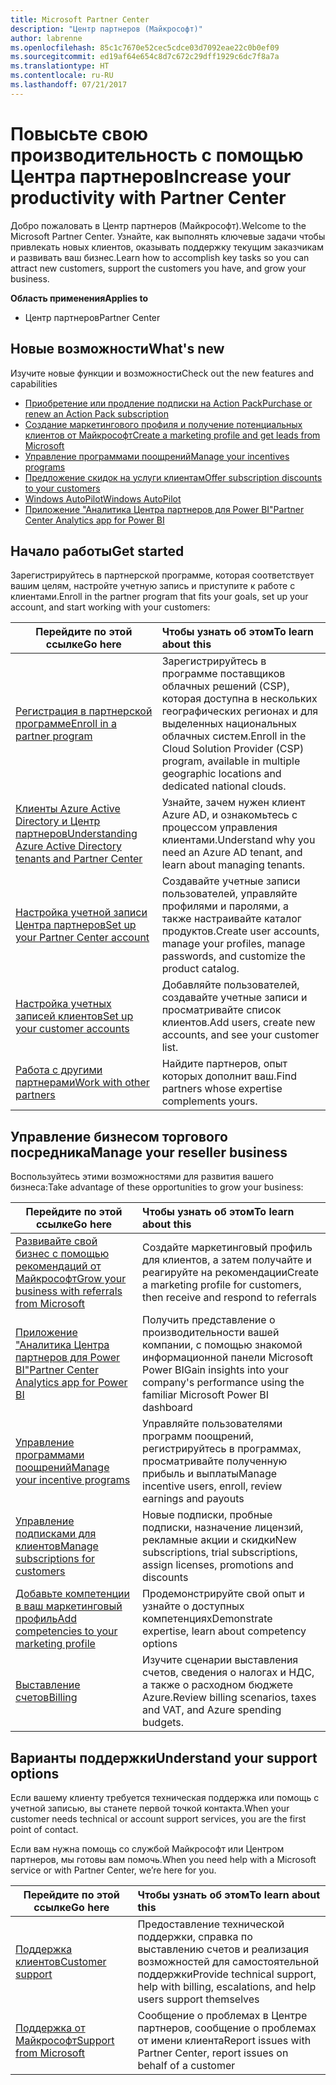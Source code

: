 ```yaml
---
title: Microsoft Partner Center
description: "Центр партнеров (Майкрософт)"
author: labrenne
ms.openlocfilehash: 85c1c7670e52cec5cdce03d7092eae22c0b0ef09
ms.sourcegitcommit: ed19af64e654c8d7c672c29dff1929c6dc7f8a7a
ms.translationtype: HT
ms.contentlocale: ru-RU
ms.lasthandoff: 07/21/2017
---
```

# <a name="increase-your-productivity-with-partner-center"></a><span data-ttu-id="2210b-103">Повысьте свою производительность с помощью Центра партнеров</span><span class="sxs-lookup"><span data-stu-id="2210b-103">Increase your productivity with Partner Center</span></span>

<span data-ttu-id="2210b-104">Добро пожаловать в Центр партнеров (Майкрософт).</span><span class="sxs-lookup"><span data-stu-id="2210b-104">Welcome to the Microsoft Partner Center.</span></span> <span data-ttu-id="2210b-105">Узнайте, как выполнять ключевые задачи чтобы привлекать новых клиентов, оказывать поддержку текущим заказчикам и развивать ваш бизнес.</span><span class="sxs-lookup"><span data-stu-id="2210b-105">Learn how to accomplish key tasks so you can attract new customers, support the customers you have, and grow your business.</span></span>

**<span data-ttu-id="2210b-106">Область применения</span><span class="sxs-lookup"><span data-stu-id="2210b-106">Applies to</span></span>**

-  <span data-ttu-id="2210b-107">Центр партнеров</span><span class="sxs-lookup"><span data-stu-id="2210b-107">Partner Center</span></span> 


## <a name="whats-new"></a><span data-ttu-id="2210b-108">Новые возможности</span><span class="sxs-lookup"><span data-stu-id="2210b-108">What's new</span></span>

 <span data-ttu-id="2210b-109">Изучите новые функции и возможности</span><span class="sxs-lookup"><span data-stu-id="2210b-109">Check out the new features and capabilities</span></span> 

- [<span data-ttu-id="2210b-110">Приобретение или продление подписки на Action Pack</span><span class="sxs-lookup"><span data-stu-id="2210b-110">Purchase or renew an Action Pack subscription</span></span>](mpn-get-action-pack.md)
- [<span data-ttu-id="2210b-111">Создание маркетингового профиля и получение потенциальных клиентов от Майкрософт</span><span class="sxs-lookup"><span data-stu-id="2210b-111">Create a marketing profile and get leads from Microsoft</span></span>](referrals.md)
- [<span data-ttu-id="2210b-112">Управление программами поощрений</span><span class="sxs-lookup"><span data-stu-id="2210b-112">Manage your incentives programs</span></span>](manage-your-incentives-in-partner-center.md)
- [<span data-ttu-id="2210b-113">Предложение скидок на услуги клиентам</span><span class="sxs-lookup"><span data-stu-id="2210b-113">Offer subscription discounts to your customers</span></span>](promotions.md)
- [<span data-ttu-id="2210b-114">Windows AutoPilot</span><span class="sxs-lookup"><span data-stu-id="2210b-114">Windows AutoPilot</span></span>](autopilot.md)
- [<span data-ttu-id="2210b-115">Приложение "Аналитика Центра партнеров для Power BI"</span><span class="sxs-lookup"><span data-stu-id="2210b-115">Partner Center Analytics app for Power BI</span></span>](power-bi-app-for-direct-partners.md)

## <a name="get-started"></a><span data-ttu-id="2210b-116">Начало работы</span><span class="sxs-lookup"><span data-stu-id="2210b-116">Get started</span></span>

<span data-ttu-id="2210b-117">Зарегистрируйтесь в партнерской программе, которая соответствует вашим целям, настройте учетную запись и приступите к работе с клиентами.</span><span class="sxs-lookup"><span data-stu-id="2210b-117">Enroll in the partner program that fits your goals, set up your account, and start working with your customers:</span></span>

| **<span data-ttu-id="2210b-118">Перейдите по этой ссылке</span><span class="sxs-lookup"><span data-stu-id="2210b-118">Go here</span></span>**  | **<span data-ttu-id="2210b-119">Чтобы узнать об этом</span><span class="sxs-lookup"><span data-stu-id="2210b-119">To learn about this</span></span>**  |
|------------|:-------------|
|[<span data-ttu-id="2210b-120">Регистрация в партнерской программе</span><span class="sxs-lookup"><span data-stu-id="2210b-120">Enroll in a partner program</span></span>](enrolling-in-the-csp-program.md)|<span data-ttu-id="2210b-121">Зарегистрируйтесь в программе поставщиков облачных решений (CSP), которая доступна в нескольких географических регионах и для выделенных национальных облачных систем.</span><span class="sxs-lookup"><span data-stu-id="2210b-121">Enroll in the Cloud Solution Provider (CSP) program, available in multiple geographic locations and dedicated national clouds.</span></span>|
|[<span data-ttu-id="2210b-122">Клиенты Azure Active Directory и Центр партнеров</span><span class="sxs-lookup"><span data-stu-id="2210b-122">Understanding Azure Active Directory tenants and Partner Center</span></span>](azure-active-directory-tenants-and-partner-center.md)|<span data-ttu-id="2210b-123">Узнайте, зачем нужен клиент Azure AD, и ознакомьтесь с процессом управления клиентами.</span><span class="sxs-lookup"><span data-stu-id="2210b-123">Understand why you need an Azure AD tenant, and learn about managing tenants.</span></span>|
|[<span data-ttu-id="2210b-124">Настройка учетной записи Центра партнеров</span><span class="sxs-lookup"><span data-stu-id="2210b-124">Set up your Partner Center account</span></span>](partner-center-account-setup.md)|<span data-ttu-id="2210b-125">Создавайте учетные записи пользователей, управляйте профилями и паролями, а также настраивайте каталог продуктов.</span><span class="sxs-lookup"><span data-stu-id="2210b-125">Create user accounts, manage your profiles, manage passwords, and customize the product catalog.</span></span>|
|[<span data-ttu-id="2210b-126">Настройка учетных записей клиентов</span><span class="sxs-lookup"><span data-stu-id="2210b-126">Set up your customer accounts</span></span>](customer-accounts.md)|<span data-ttu-id="2210b-127">Добавляйте пользователей, создавайте учетные записи и просматривайте список клиентов.</span><span class="sxs-lookup"><span data-stu-id="2210b-127">Add users, create new accounts, and see your customer list.</span></span>|
|[<span data-ttu-id="2210b-128">Работа с другими партнерами</span><span class="sxs-lookup"><span data-stu-id="2210b-128">Work with other partners</span></span>](work-with-other-partners.md)|<span data-ttu-id="2210b-129">Найдите партнеров, опыт которых дополнит ваш.</span><span class="sxs-lookup"><span data-stu-id="2210b-129">Find partners whose expertise complements yours.</span></span>|

## <a name="manage-your-reseller-business"></a><span data-ttu-id="2210b-130">Управление бизнесом торгового посредника</span><span class="sxs-lookup"><span data-stu-id="2210b-130">Manage your reseller business</span></span>

<span data-ttu-id="2210b-131">Воспользуйтесь этими возможностями для развития вашего бизнеса:</span><span class="sxs-lookup"><span data-stu-id="2210b-131">Take advantage of these opportunities to grow your business:</span></span>

| **<span data-ttu-id="2210b-132">Перейдите по этой ссылке</span><span class="sxs-lookup"><span data-stu-id="2210b-132">Go here</span></span>**  |**<span data-ttu-id="2210b-133">Чтобы узнать об этом</span><span class="sxs-lookup"><span data-stu-id="2210b-133">To learn about this</span></span>**   |
|------------|:-------------|
|[<span data-ttu-id="2210b-134">Развивайте свой бизнес с помощью рекомендаций от Майкрософт</span><span class="sxs-lookup"><span data-stu-id="2210b-134">Grow your business with referrals from Microsoft</span></span>](referrals.md)|<span data-ttu-id="2210b-135">Создайте маркетинговый профиль для клиентов, а затем получайте и реагируйте на рекомендации</span><span class="sxs-lookup"><span data-stu-id="2210b-135">Create a marketing profile for customers, then receive and respond to referrals</span></span>|
|[<span data-ttu-id="2210b-136">Приложение "Аналитика Центра партнеров для Power BI"</span><span class="sxs-lookup"><span data-stu-id="2210b-136">Partner Center Analytics app for Power BI</span></span>](power-bi-app-for-direct-partners.md)| <span data-ttu-id="2210b-137">Получить представление о производительности вашей компании, с помощью знакомой информационной панели Microsoft Power BI</span><span class="sxs-lookup"><span data-stu-id="2210b-137">Gain insights into your company's performance using the familiar Microsoft Power BI dashboard</span></span>|
|[<span data-ttu-id="2210b-138">Управление программами поощрений</span><span class="sxs-lookup"><span data-stu-id="2210b-138">Manage your incentive programs</span></span>](manage-your-incentives-in-partner-center.md)|<span data-ttu-id="2210b-139">Управляйте пользователями программ поощрений, регистрируйтесь в программах, просматривайте полученную прибыль и выплаты</span><span class="sxs-lookup"><span data-stu-id="2210b-139">Manage incentive users, enroll, review earnings and payouts</span></span>|
|[<span data-ttu-id="2210b-140">Управление подписками для клиентов</span><span class="sxs-lookup"><span data-stu-id="2210b-140">Manage subscriptions for customers</span></span>](customer-subscriptions.md)|<span data-ttu-id="2210b-141">Новые подписки, пробные подписки, назначение лицензий, рекламные акции и скидки</span><span class="sxs-lookup"><span data-stu-id="2210b-141">New subscriptions, trial subscriptions, assign licenses, promotions and discounts</span></span>|
|[<span data-ttu-id="2210b-142">Добавьте компетенции в ваш маркетинговый профиль</span><span class="sxs-lookup"><span data-stu-id="2210b-142">Add competencies to your marketing profile</span></span>](learn-about-competencies.md)|<span data-ttu-id="2210b-143">Продемонстрируйте свой опыт и узнайте о доступных компетенциях</span><span class="sxs-lookup"><span data-stu-id="2210b-143">Demonstrate expertise, learn about competency options</span></span>|
|[<span data-ttu-id="2210b-144">Выставление счетов</span><span class="sxs-lookup"><span data-stu-id="2210b-144">Billing</span></span>](billing.md)|<span data-ttu-id="2210b-145">Изучите сценарии выставления счетов, сведения о налогах и НДС, а также о расходном бюджете Azure.</span><span class="sxs-lookup"><span data-stu-id="2210b-145">Review billing scenarios, taxes and VAT, and Azure spending budgets.</span></span>|

## <a name="understand-your-support-options"></a><span data-ttu-id="2210b-146">Варианты поддержки</span><span class="sxs-lookup"><span data-stu-id="2210b-146">Understand your support options</span></span>

<span data-ttu-id="2210b-147">Если вашему клиенту требуется техническая поддержка или помощь с учетной записью, вы станете первой точкой контакта.</span><span class="sxs-lookup"><span data-stu-id="2210b-147">When your customer needs technical or account support services, you are the first point of contact.</span></span>

<span data-ttu-id="2210b-148">Если вам нужна помощь со службой Майкрософт или Центром партнеров, мы готовы вам помочь.</span><span class="sxs-lookup"><span data-stu-id="2210b-148">When you need help with a Microsoft service or with Partner Center, we’re here for you.</span></span> 

| **<span data-ttu-id="2210b-149">Перейдите по этой ссылке</span><span class="sxs-lookup"><span data-stu-id="2210b-149">Go here</span></span>**  | **<span data-ttu-id="2210b-150">Чтобы узнать об этом</span><span class="sxs-lookup"><span data-stu-id="2210b-150">To learn about this</span></span>**  |
|------------|:-------------|
|[<span data-ttu-id="2210b-151">Поддержка клиентов</span><span class="sxs-lookup"><span data-stu-id="2210b-151">Customer support</span></span>](customer-support.md)|<span data-ttu-id="2210b-152">Предоставление технической поддержки, справка по выставлению счетов и реализация возможностей для самостоятельной поддержки</span><span class="sxs-lookup"><span data-stu-id="2210b-152">Provide technical support, help with billing, escalations, and help users support themselves</span></span>|
|[<span data-ttu-id="2210b-153">Поддержка от Майкрософт</span><span class="sxs-lookup"><span data-stu-id="2210b-153">Support from Microsoft</span></span>](support-from-microsoft--.md)|<span data-ttu-id="2210b-154">Сообщение о проблемах в Центре партнеров, сообщение о проблемах от имени клиента</span><span class="sxs-lookup"><span data-stu-id="2210b-154">Report issues with Partner Center, report issues on behalf of a customer</span></span>|